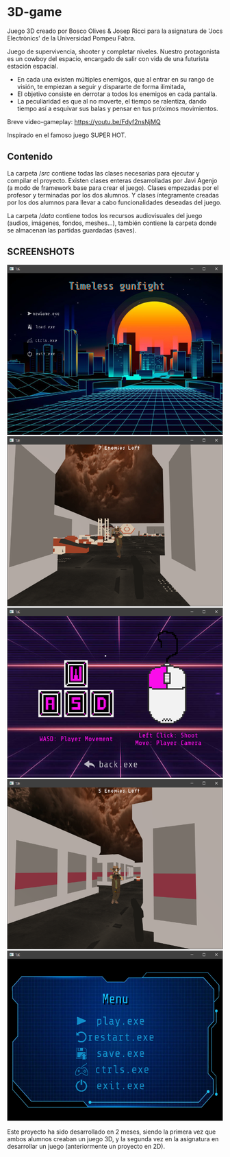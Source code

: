 # 3D-game
Juego 3D creado por Bosco Olives & Josep Ricci para la asignatura de 'Jocs Electrònics' de la Universidad Pompeu Fabra.

Juego de supervivencia, shooter y completar niveles.
Nuestro protagonista es un cowboy del espacio, encargado de salir con vida de una futurista estación espacial.
- En cada una existen múltiples enemigos, que al entrar en su rango de visión, te empiezan a seguir y dispararte de forma ilimitada,
- El objetivo consiste en derrotar a todos los enemigos en cada pantalla.
- La peculiaridad es que al no moverte, el tiempo se ralentiza, dando tiempo así a esquivar sus balas y pensar en tus próximos movimientos.

Breve video-gameplay:
https://youtu.be/Fdyf2nsNjMQ

Inspirado en el famoso juego SUPER HOT.

## Contenido
La carpeta /*src* contiene todas las clases necesarias para ejecutar y compilar el proyecto.
Existen clases enteras desarrolladas por Javi Agenjo (a modo de framework base para crear el juego).
Clases empezadas por el profesor y terminadas por los dos alumnos.
Y clases íntegramente creadas por los dos alumnos para llevar a cabo funcionalidades deseadas del juego.

La carpeta /*data* contiene todos los recursos audiovisuales del juego (audios, imágenes, fondos, meshes...), también contiene la carpeta donde se almacenan las partidas guardadas (saves).

## SCREENSHOTS
![](./screenshots/1.png)
![](./screenshots/2.png)
![](./screenshots/3.png)
![](./screenshots/4.png)
![](./screenshots/5.png)



Este proyecto ha sido desarrollado en 2 meses, siendo la primera vez que ambos alumnos creaban un juego 3D, y la segunda vez en la asignatura en desarrollar un juego (anteriormente un proyecto en 2D).
